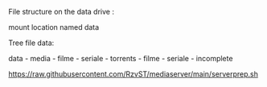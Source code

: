 File structure on the data drive : 

mount location named data

Tree file data: 

data
	- media
		- filme
		- seriale
	- torrents
		- filme
		- seriale
		- incomplete 



https://raw.githubusercontent.com/RzvST/mediaserver/main/serverprep.sh


